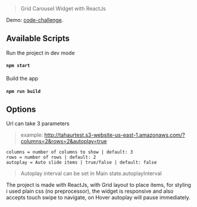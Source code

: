 > Grid Carousel Widget with ReactJs

Demo: [code-challenge](http://tahaurtest.s3-website-us-east-1.amazonaws.com/).

## Available Scripts


Run the project in dev mode
#### `npm start`

Build the app
#### `npm run build`

## Options
Url can take 3 parameters
> example: http://tahaurtest.s3-website-us-east-1.amazonaws.com/?columns=2&rows=2&autoplay=true

```
columns = number of columns to show | default: 3
rows = number of rows | default: 2
autoplay = Auto slide items | true/false | default: false
```
> Autoplay interval can be set in Main state.autoplayInterval 

The project is made with ReactJs, with Grid layout to place items, for styling i used plain css (no preprocessor),
the widget is responsive and also accepts touch swipe to navigate, on Hover autoplay will pause immediately. 

